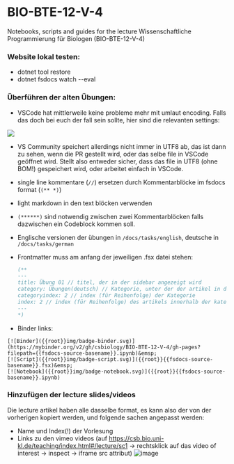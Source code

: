 # BIO-BTE-12-V-4
Notebooks, scripts and guides for the lecture Wissenschaftliche Programmierung für Biologen (BIO-BTE-12-V-4)

### Website lokal testen:

- dotnet tool restore
- dotnet fsdocs watch --eval

### Überführen der alten Übungen:

- VSCode hat mittlerweile keine probleme mehr mit umlaut encoding. Falls das doch bei euch der fall sein sollte, hier sind die relevanten settings:

![](./docs/img/VSCode-encoding.png)

- VS Community speichert allerdings nicht immer in UTF8 ab, das ist dann zu sehen, wenn die PR gestellt wird, oder das selbe file in VSCode geöffnet wird. Stellt also entweder sicher, dass das file in UTF8 (ohne BOM!) gespeichert wird, oder arbeitet einfach in VSCode.
- single line kommentare (`//`) ersetzen durch Kommentarblöcke im fsdocs format (`(** *)`)
- light markdown in den text blöcken verwenden
- `(******)` sind notwendig zwischen zwei Kommentarblöcken falls dazwischen ein Codeblock kommen soll.
- Englische versionen der übungen in `/docs/tasks/english`, deutsche in `/docs/tasks/german`
- Frontmatter muss am anfang der jeweiligen .fsx datei stehen: 

    ```fsharp
    (**
    ---
    title: Übung 01 // titel, der in der sidebar angezeigt wird
    category: Übungen(deutsch) // Kategorie, unter der der artikel in der sidebar eingeordnet wird
    categoryindex: 2 // index (für Reihenfolge) der Kategorie
    index: 2 // index (für Reihenfolge) des artikels innerhalb der kategorie 
    ---
    *)
    ```
- Binder links:
```
[![Binder]({{root}}img/badge-binder.svg)](https://mybinder.org/v2/gh/csbiology/BIO-BTE-12-V-4/gh-pages?filepath={{fsdocs-source-basename}}.ipynb)&emsp;
[![Script]({{root}}img/badge-script.svg)]({{root}}{{fsdocs-source-basename}}.fsx)&emsp;
[![Notebook]({{root}}img/badge-notebook.svg)]({{root}}{{fsdocs-source-basename}}.ipynb)
```

### Hinzufügen der lecture slides/videos

Die lecture artikel haben alle dasselbe format, es kann also der von der vorherigen kopiert werden, und folgende sachen angepasst werden:

- Name und Index(!) der Vorlesung
- Links zu den vimeo videos (auf https://csb.bio.uni-kl.de/teaching/index.html#/lecture/sc1 -> rechtsklick auf das video of interest -> inspect -> iframe src attribut)
    ![image](https://user-images.githubusercontent.com/21338071/119108986-1097c100-ba21-11eb-9501-b24b35146d18.png)
